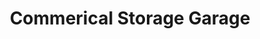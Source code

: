 ---
title: "Commerical Storage Garage"
url: /rangeley/commerical-storage-garage/
shop: storage rental
---